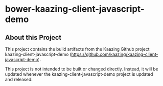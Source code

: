 # bower-kaazing-client-javascript-demo

## About this Project

This project contains the build artifacts from the Kaazing Github project kaazing-client-javascript-demo (https://github.com/kaazing/kaazing-client-javascript-demo).

This project is not intended to be built or changed directly. Instead, it will be updated whenever the kaazing-client-javascript-demo project is updated and released.
